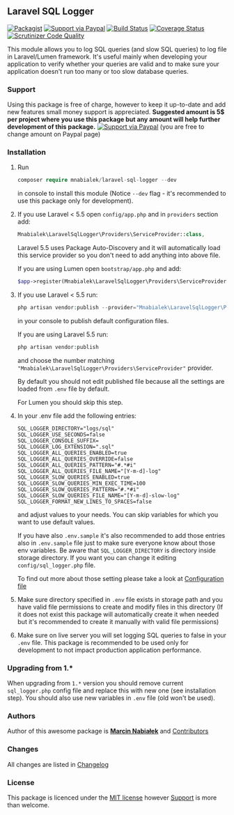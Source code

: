 ## Laravel SQL Logger

[![Packagist](https://img.shields.io/packagist/dt/mnabialek/laravel-sql-logger.svg)](https://packagist.org/packages/mnabialek/laravel-sql-logger)
[![Support via Paypal](https://img.shields.io/badge/support%20via-paypal-brightgreen.svg)](https://www.paypal.me/mnabialek/5usd)
[![Build Status](https://travis-ci.org/mnabialek/laravel-sql-logger.svg?branch=master)](https://travis-ci.org/mnabialek/laravel-sql-logger)
[![Coverage Status](https://coveralls.io/repos/github/mnabialek/laravel-sql-logger/badge.svg)](https://coveralls.io/github/mnabialek/laravel-sql-logger)
[![Scrutinizer Code Quality](https://scrutinizer-ci.com/g/mnabialek/laravel-sql-logger/badges/quality-score.png?b=master)](https://scrutinizer-ci.com/g/mnabialek/laravel-sql-logger/)


This module allows you to log SQL queries (and slow SQL queries) to log file in Laravel/Lumen framework. It's useful mainly
when developing your application to verify whether your queries are valid and to make sure your application doesn't run too many or too slow database queries.

### Support

Using this package is free of charge, however to keep it up-to-date and add new features small money support is appreciated. **Suggested amount is 5$ per project where you use this package but any amount will help further development of this package.**
[![Support via Paypal](https://img.shields.io/badge/support%20via-paypal-brightgreen.svg)](https://www.paypal.me/mnabialek/5usd) (you are free to change amount on Paypal page)

### Installation

1. Run
   ```php   
   composer require mnabialek/laravel-sql-logger --dev
   ```
   in console to install this module (Notice `--dev` flag - it's recommended to use this package only for development). 

2. If you use Laravel < 5.5 open `config/app.php` and in `providers` section add:
 
    ```php
    Mnabialek\LaravelSqlLogger\Providers\ServiceProvider::class,
    ```
    
    Laravel 5.5 uses Package Auto-Discovery and it will automatically load this service provider so you don't need to add anything into above file.
    
    If you are using Lumen open `bootstrap/app.php` and add:
    
   ```php
   $app->register(Mnabialek\LaravelSqlLogger\Providers\ServiceProvider::class);
   ```
    
3. If you use Laravel < 5.5 run:
    
    ```php
    php artisan vendor:publish --provider="Mnabialek\LaravelSqlLogger\Providers\ServiceProvider"
    ```
    
    in your console to publish default configuration files.
    
    If you are using Laravel 5.5 run:
    
    ```php
    php artisan vendor:publish
    ```
    
    and choose the number matching `"Mnabialek\LaravelSqlLogger\Providers\ServiceProvider"` provider.
    
    By default you should not edit published file because all the settings are loaded from `.env` file by default.
    
    For Lumen you should skip this step.     

5. In your .env file add the following entries:

    ```
    SQL_LOGGER_DIRECTORY="logs/sql"
    SQL_LOGGER_USE_SECONDS=false
    SQL_LOGGER_CONSOLE_SUFFIX=
    SQL_LOGGER_LOG_EXTENSION=".sql"
    SQL_LOGGER_ALL_QUERIES_ENABLED=true
    SQL_LOGGER_ALL_QUERIES_OVERRIDE=false
    SQL_LOGGER_ALL_QUERIES_PATTERN="#.*#i"
    SQL_LOGGER_ALL_QUERIES_FILE_NAME="[Y-m-d]-log"
    SQL_LOGGER_SLOW_QUERIES_ENABLED=true
    SQL_LOGGER_SLOW_QUERIES_MIN_EXEC_TIME=100
    SQL_LOGGER_SLOW_QUERIES_PATTERN="#.*#i"
    SQL_LOGGER_SLOW_QUERIES_FILE_NAME="[Y-m-d]-slow-log"
    SQL_LOGGER_FORMAT_NEW_LINES_TO_SPACES=false
    ```
    
    and adjust values to your needs. You can skip variables for which you want to use default values. 
    
    If you have also `.env.sample` it's also recommended to add those entries also in `.env.sample` file just to make sure everyone know about those env variables. Be aware that `SQL_LOGGER_DIRECTORY` is directory inside storage directory. If you want you can change it editing `config/sql_logger.php` file.
    
    To find out more about those setting please take a look at [Configuration file](publish/config/sql_logger.php)
    
6. Make sure directory specified in `.env` file exists in storage path and you have valid file permissions to create and modify files in this directory (If it does not exist this package will automatically create it when needed but it's recommended to create it manually with valid file permissions)

7. Make sure on live server you will set logging SQL queries to false in your `.env` file. This package is recommended to be used only for development to not impact production application performance.

### Upgrading from 1.*

When upgrading from `1.*` version you should remove current `sql_logger.php` config file and replace this with new one (see installation step). You should also use new variables in `.env` file (old won't be used).

### Authors

Author of this awesome package is **[Marcin Nabiałek](http://marcin.nabialek.org/en/)**  and [Contributors](https://github.com/mnabialek/laravel-sql-logger/graphs/contributors)

### Changes

All changes are listed in [Changelog](CHANGELOG.md)

### License

This package is licenced under the [MIT license](LICENSE) however [Support](#support) is more than welcome.
